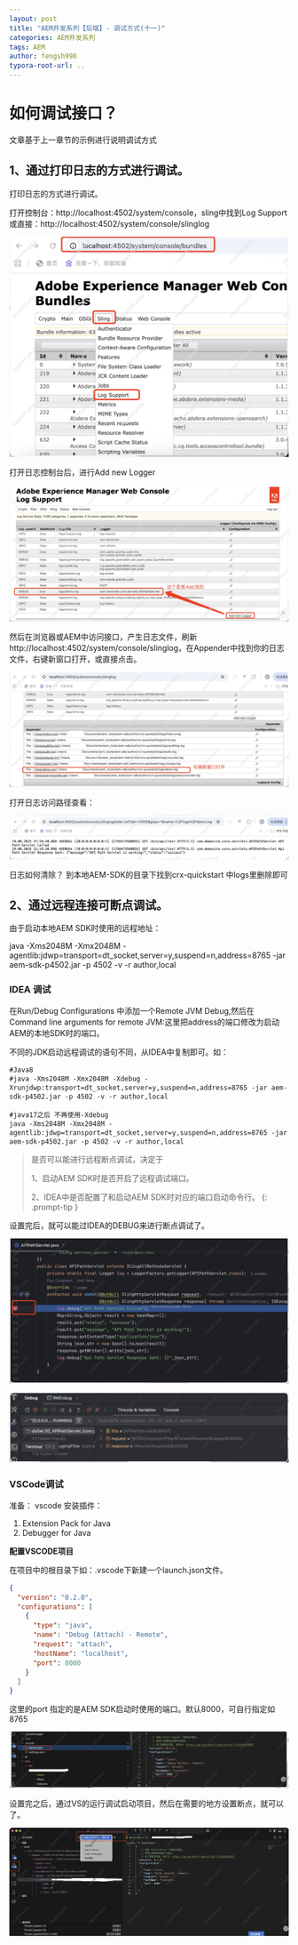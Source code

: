 ```yaml
---
layout: post
title: "AEM开发系列【后端】- 调试方式(十一)"
categories: AEM开发系列
tags: AEM
author: fengsh998
typora-root-url: ..
---
```


# 如何调试接口？

文章基于上一章节的示例进行说明调试方式

## 1、通过打印日志的方式进行调试。

打印日志的方式进行调试。

打开控制台：http://localhost:4502/system/console，sling中找到Log Support或直接：http://localhost:4502/system/console/slinglog

![img](/assets/articles/aem/debug/debug-1.jpg)

打开日志控制台后，进行Add new Logger

![img](/assets/articles/aem/debug/debug-2.jpg)

然后在浏览器或AEM中访问接口，产生日志文件，刷新http://localhost:4502/system/console/slinglog，在Appender中找到你的日志文件，右键新窗口打开，或直接点击。

![img](/assets/articles/aem/debug/debug-3.jpg)

打开日志访问路径查看：

![img](/assets/articles/aem/debug/debug-4.jpg)

日志如何清除？
到本地AEM-SDK的目录下找到crx-quickstart 中logs里删除即可

## 2、通过远程连接可断点调试。

由于启动本地AEM SDK时使用的远程地址：

java -Xms2048M -Xmx2048M -agentlib:jdwp=transport=dt_socket,server=y,suspend=n,address=8765 -jar aem-sdk-p4502.jar -p 4502 -v -r author,local

### IDEA 调试
在Run/Debug Configurations 中添加一个Remote JVM Debug,然后在 Command line arguments for remote JVM:这里把address的端口修改为启动AEM的本地SDK时的端口。

不同的JDK启动远程调试的语句不同，从IDEA中复制即可。如：
```shell
#Java8
#java -Xms2048M -Xmx2048M -Xdebug -Xrunjdwp:transport=dt_socket,server=y,suspend=n,address=8765 -jar aem-sdk-p4502.jar -p 4502 -v -r author,local

#java17之后 不再使用-Xdebug
java -Xms2048M -Xmx2048M -agentlib:jdwp=transport=dt_socket,server=y,suspend=n,address=8765 -jar aem-sdk-p4502.jar -p 4502 -v -r author,local
```

> 是否可以能进行远程断点调试，决定于
> 
> 1、启动AEM SDK时是否开启了远程调试端口。
> 
> 2、IDEA中是否配置了和启动AEM SDK时对应的端口启动命令行。
{: .prompt-tip }

设置完后，就可以能过IDEA的DEBUG来进行断点调试了。

![img](/assets/articles/aem/debug/debug-6.jpg)

![img](/assets/articles/aem/debug/debug-7.jpg)

### VSCode调试
准备：
vscode 安装插件：
1. Extension Pack for Java 
2. Debugger for Java

__配置VSCODE项目__

在项目中的根目录下如：.vscode下新建一个launch.json文件。
```json
{
  "version": "0.2.0",
  "configurations": [
    {
      "type": "java",
      "name": "Debug (Attach) - Remote",
      "request": "attach",
      "hostName": "localhost",
      "port": 8000
    }
  ]
}
```
这里的port 指定的是AEM SDK启动时使用的端口。默认8000，可自行指定如8765

![img](/assets/articles/aem/debug/debug-8.jpg)

设置完之后，通过VS的运行调试启动项目，然后在需要的地方设置断点，就可以了。

![img](/assets/articles/aem/debug/debug-9.jpg)
